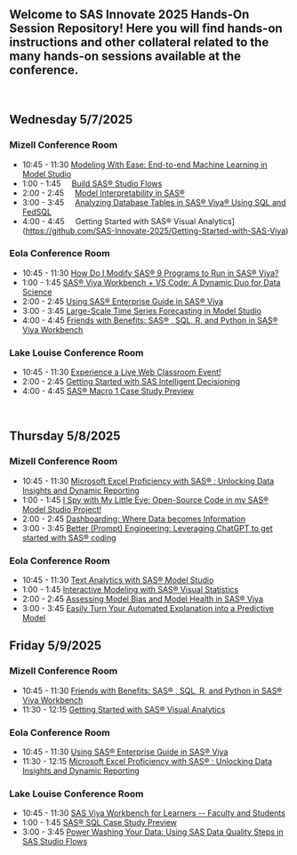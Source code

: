 ## Welcome to SAS Innovate 2025 Hands-On Session Repository! Here you will find hands-on instructions and other collateral related to the many hands-on sessions available at the conference.

<br>

## Wednesday 5/7/2025

### Mizell Conference Room

- 10:45 - 11:30 [Modeling With Ease: End-to-end Machine Learning in Model Studio](https://github.com/SAS-Innovate-2025/Modeling-With-Ease-End-to-end-Machine-Learning-in-Model-Studio)
- 1:00 - 1:45 &nbsp;&nbsp;&nbsp;&nbsp;[Build SAS® Studio Flows](https://github.com/SAS-Innovate-2025/Build-SAS-Studio-Flows)
- 2:00 - 2:45 &nbsp;&nbsp;&nbsp;&nbsp;[Model Interpretability in SAS®](https://github.com/SAS-Innovate-2025/Model-Interpretability-in-SAS)
- 3:00 - 3:45 &nbsp;&nbsp;&nbsp;&nbsp;[Analyzing Database Tables in SAS® Viya® Using SQL and FedSQL](https://github.com/SAS-Innovate-2025/Analyzing-Database-Tables-in-SAS-Viya-Using-SQL-and-FedSQL)
- 4:00 - 4:45 &nbsp;&nbsp;&nbsp;&nbsp;Getting Started with SAS® Visual Analytics](https://github.com/SAS-Innovate-2025/Getting-Started-with-SAS-Viya)

### Eola Conference Room

- 10:45 - 11:30 [How Do I Modify SAS® 9 Programs to Run in SAS® Viya?](https://github.com/SAS-Innovate-2025/How-Do-I-Modify-SAS-9-Programs-to-Run-in-SAS-Viya)
- 1:00 - 1:45 [SAS® Viya Workbench + VS Code: A Dynamic Duo for Data Science](https://github.com/SAS-Innovate-2025/SAS-Viya-Workbench-and-VS-Code)
- 2:00 - 2:45 [Using SAS® Enterprise Guide in SAS® Viya](https://github.com/SAS-Innovate-2025/Using-SAS-Enterprise-Guide-in-SAS-Viya)
- 3:00 - 3:45 [Large-Scale Time Series Forecasting in Model Studio](https://github.com/SAS-Innovate-2025/Large-Scale-Time-Series-Forecasting-in-Model-Studio)
- 4:00 - 4:45 [Friends with Benefits: SAS® , SQL, R, and Python in SAS® Viya Workbench](https://github.com/SAS-Innovate-2025/Friends-with-Benefits-SAS-SQL-R-and-Python-in-SAS-Viya-Workbench)

### Lake Louise Conference Room

- 10:45 - 11:30 [Experience a Live Web Classroom Event!](https://github.com/SAS-Innovate-2025/Experience-a-Live-Web-Classroom-Event)
- 2:00 - 2:45 [Getting Started with SAS Intelligent Decisioning](https://github.com/SAS-Innovate-2025/Getting-Started-with-SAS-Intelligent-Decisioning)
- 4:00 - 4:45 [SAS® Macro 1 Case Study Preview](https://github.com/SAS-Innovate-2025/SAS-Macro-1-Case-Study-Preview)

<br>

## Thursday 5/8/2025

### Mizell Conference Room

- 10:45 - 11:30 [Microsoft Excel Proficiency with SAS® : Unlocking Data Insights and Dynamic Reporting](https://github.com/SAS-Innovate-2025/Microsoft-Excel-Proficiency-with-SAS-Unlocking-Data-Insights-and-Dynamic-Reporting)
- 1:00 - 1:45 [I Spy with My Little Eye: Open-Source Code in my SAS® Model Studio Project!](https://github.com/SAS-Innovate-2025/I-Spy-with-My-Little-Eye-Open-Source-Code-in-my-SAS-Model-Studio-Project)
- 2:00 - 2:45 [Dashboarding:  Where Data becomes Information](https://github.com/SAS-Innovate-2025/Dashboarding-Where-Data-Becomes-Information)
- 3:00 - 3:45 [Better (Prompt) Engineering: Leveraging ChatGPT to get started with SAS® coding](https://github.com/SAS-Innovate-2025/Better-Prompt-Engineering-Leveraging-ChatGPT-to-get-started-with-SAS-coding)

### Eola Conference Room

- 10:45 - 11:30 [Text Analytics with SAS® Model Studio](https://github.com/SAS-Innovate-2025/Text-Analytics-with-SAS-Model-Studio)
- 1:00 - 1:45 [Interactive Modeling with SAS® Visual Statistics](https://github.com/SAS-Innovate-2025/Interactive-Modeling-with-SAS-Visual-Statistics)
- 2:00 - 2:45 [Assessing Model Bias and Model Health in SAS® Viya](https://github.com/SAS-Innovate-2025/Assessing-Model-Bias-and-Model-Health-in-SAS-Viya)
- 3:00 - 3:45 [Easily Turn Your Automated Explanation into a Predictive Model](https://github.com/SAS-Innovate-2025/Easily-Turn-Your-Automated-Explanation-into-a-Predictive-Model)
 

## Friday 5/9/2025

### Mizell Conference Room

- 10:45 - 11:30 [Friends with Benefits: SAS® , SQL, R, and Python in SAS® Viya Workbench](https://github.com/SAS-Innovate-2025/Friends-with-Benefits-SAS-SQL-R-and-Python-in-SAS-Viya-Workbench)
- 11:30 - 12:15 [Getting Started with SAS® Visual Analytics](https://github.com/SAS-Innovate-2025/Getting-Started-with-SAS-Viya)

### Eola Conference Room

- 10:45 - 11:30 [Using SAS® Enterprise Guide in SAS® Viya](https://github.com/SAS-Innovate-2025/Using-SAS-Enterprise-Guide-in-SAS-Viya)
- 11:30 - 12:15 [Microsoft Excel Proficiency with SAS® : Unlocking Data Insights and Dynamic Reporting](https://github.com/SAS-Innovate-2025/Microsoft-Excel-Proficiency-with-SAS-Unlocking-Data-Insights-and-Dynamic-Reporting)

### Lake Louise Conference Room

- 10:45 - 11:30 [SAS Viya Workbench for Learners -- Faculty and Students](https://github.com/SAS-Innovate-2025/SAS-Viya-Workbench-for-Learners--Faculty-and-Students)
- 1:00 - 1:45 [SAS® SQL Case Study Preview](https://github.com/SAS-Innovate-2025/SAS-SQL-Case-Study-Preview)
- 3:00 - 3:45 [Power Washing Your Data: Using SAS Data Quality Steps in SAS Studio Flows](https://github.com/SAS-Innovate-2025/Power-Washing-Your-Data-Using-SAS-Data-Quality-Steps-in-SAS-Studio-Flows)


<br>
<br>
<br>
<br>
<br>
<br>
<br>
<br>
<br>
<br>
<br>
<br>
